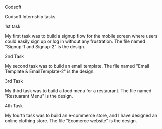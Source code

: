 Codsoft


Codsoft Internship tasks

1st task

My first task was to build a signup flow for the mobile screen where users could easily sign up or log in without any frustration. The file named "Signup-1 and Signup-2" is the design.

2nd Task

My second task was to build an email template. The file named "Email Template & EmailTemplate-2" is the design.

3rd Task

My third task was to build a food menu for a restaurant. The file named "Restuarant Menu" is the design.

4th Task

My fourth task was to build an e-commerce store, and I have designed an online clothing store. The file "Ecomerce website" is the design.
